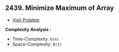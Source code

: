 ## 2439. Minimize Maximum of Array

-   [Visit Problem](https://leetcode.com/problems/minimize-maximum-of-array/description/)

**Complexity Analysis :**<br/>

-   Time-Complexity: `O(n)`
-   Space-Complexity: `O(1)`
